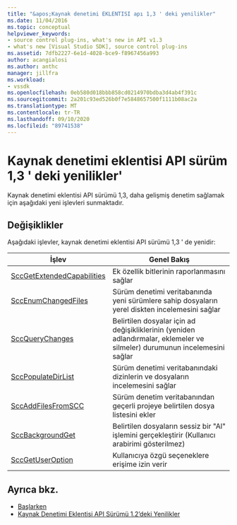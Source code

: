 ```yaml
---
title: "&apos;Kaynak denetimi EKLENTISI apı 1,3 ' deki yenilikler"
ms.date: 11/04/2016
ms.topic: conceptual
helpviewer_keywords:
- source control plug-ins, what's new in API v1.3
- what's new [Visual Studio SDK], source control plug-ins
ms.assetid: 7dfb2227-6e1d-4028-bce9-f8967456a993
author: acangialosi
ms.author: anthc
manager: jillfra
ms.workload:
- vssdk
ms.openlocfilehash: 0eb580d018bbb858cd0214970bdba3d4ab4f391c
ms.sourcegitcommit: 2a201c93ed526b0f7e5848657500f1111b08ac2a
ms.translationtype: MT
ms.contentlocale: tr-TR
ms.lasthandoff: 09/10/2020
ms.locfileid: "89741538"
---
```

# <a name="what39s-new-in-the-source-control-plug-in-api-version-13"></a>Kaynak denetimi eklentisi API sürüm 1,3 ' deki yenilikler&#39;
Kaynak denetimi eklentisi API sürümü 1,3, daha gelişmiş denetim sağlamak için aşağıdaki yeni işlevleri sunmaktadır.

## <a name="changes"></a>Değişiklikler
 Aşağıdaki işlevler, kaynak denetimi eklentisi API sürümü 1,3 ' de yenidir:

|İşlev|Genel Bakış|
|--------------|--------------|
|[SccGetExtendedCapabilities](../../extensibility/sccgetextendedcapabilities-function.md)|Ek özellik bitlerinin raporlanmasını sağlar|
|[SccEnumChangedFiles](../../extensibility/sccenumchangedfiles-function.md)|Sürüm denetimi veritabanında yeni sürümlere sahip dosyaların yerel diskten incelemesini sağlar|
|[SccQueryChanges](../../extensibility/sccquerychanges-function.md)|Belirtilen dosyalar için ad değişikliklerinin (yeniden adlandırmalar, eklemeler ve silmeler) durumunun incelemesini sağlar|
|[SccPopulateDirList](../../extensibility/sccpopulatedirlist-function.md)|Sürüm denetimi veritabanındaki dizinlerin ve dosyaların incelemesini sağlar|
|[SccAddFilesFromSCC](../../extensibility/sccaddfilesfromscc-function.md)|Sürüm denetim veritabanından geçerli projeye belirtilen dosya listesini ekler|
|[SccBackgroundGet](../../extensibility/sccbackgroundget-function.md)|Belirtilen dosyaların sessiz bir "Al" işlemini gerçekleştirir (Kullanıcı arabirimi gösterilmez)|
|[SccGetUserOption](../../extensibility/sccgetuseroption-function.md)|Kullanıcıya özgü seçeneklere erişime izin verir|

## <a name="see-also"></a>Ayrıca bkz.
- [Başlarken](../../extensibility/internals/getting-started-with-source-control-plug-ins.md)
- [Kaynak Denetimi Eklentisi API Sürümü 1.2’deki Yenilikler](../../extensibility/internals/what-s-new-in-the-source-control-plug-in-api-version-1-2.md)
